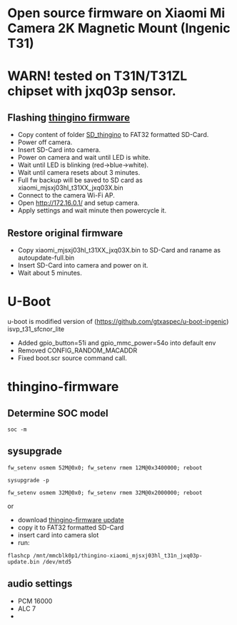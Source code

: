 # Open source firmware on Xiaomi Mi Camera 2K Magnetic Mount (Ingenic T31)
# WARN! tested on T31N/T31ZL chipset with jxq03p sensor.
## Flashing [thingino firmware](https://github.com/themactep/thingino-firmware)
- Copy content of folder [SD_thingino](/SD_thingino) to FAT32 formatted SD-Card.
- Power off camera.
- Insert SD-Card into camera.
- Power on camera and wait until LED is white.
- Wait until LED is blinking (red->blue->white).
- Wait until camera resets about 3 minutes.
- Full fw backup will be saved to SD card as xiaomi_mjsxj03hl_t31XX_jxq03X.bin
- Connect to the camera Wi-Fi AP.
- Open http://172.16.0.1/ and setup camera.
- Apply settings and wait minute then powercycle it.

## Restore original firmware
- Copy xiaomi_mjsxj03hl_t31XX_jxq03X.bin to SD-Card and raname as autoupdate-full.bin
- Insert SD-Card into camera and power on it.
- Wait about 5 minutes.

# U-Boot
u-boot is modified version of (https://github.com/gtxaspec/u-boot-ingenic) isvp_t31_sfcnor_lite
- Added gpio_button=51i and gpio_mmc_power=54o into default env
- Removed CONFIG_RANDOM_MACADDR
- Fixed boot.scr source command call.

# thingino-firmware
## Determine SOC model
```
soc -m
```
## sysupgrade
```
fw_setenv osmem 52M@0x0; fw_setenv rmem 12M@0x3400000; reboot
```
```
sysupgrade -p
```
```
fw_setenv osmem 32M@0x0; fw_setenv rmem 32M@0x2000000; reboot
```
or
- download [thingino-firmware update](https://github.com/themactep/thingino-firmware/releases/download/firmware_update/thingino-xiaomi_mjsxj03hl_t31n_jxq03p-update.bin)
- copy it to FAT32 formatted SD-Card
- insert card into camera slot
- run:
```
flashcp /mnt/mmcblk0p1/thingino-xiaomi_mjsxj03hl_t31n_jxq03p-update.bin /dev/mtd5
```

 ## audio settings
 - PCM 16000
 - ALC 7
 - 
